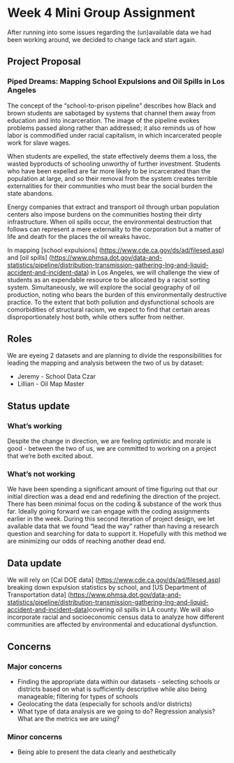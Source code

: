 # Week 4 Mini Group Assignment

After running into some issues regarding the (un)available data we had been working around, we decided to change tack and start again.

## Project Proposal

### Piped Dreams: Mapping School Expulsions and Oil Spills in Los Angeles
The concept of the “school-to-prison pipeline” describes how Black and brown students are sabotaged by systems that channel them away from education and into incarceration.  The image of the pipeline evokes problems passed along rather than addressed; it also reminds us of how labor is commodified under racial capitalism, in which incarcerated people work for slave wages.

When students are expelled, the state effectively deems them a loss, the wasted byproducts of schooling unworthy of further investment.  Students who have been expelled are far more likely to be incarcerated than the population at large, and so their removal from the system creates terrible externalities for their communities who must bear the social burden the state abandons.

Energy companies that extract and transport oil through urban population centers also impose burdens on the communities hosting their dirty infrastructure.  When oil spills occur, the environmental destruction that follows can represent a mere externality to the corporation but a matter of life and death for the places the oil wreaks havoc.

In mapping [school expulsions] (https://www.cde.ca.gov/ds/ad/filesed.asp) and [oil spills] (https://www.phmsa.dot.gov/data-and-statistics/pipeline/distribution-transmission-gathering-lng-and-liquid-accident-and-incident-data) in Los Angeles, we will challenge the view of students as an expendable resource to be allocated by a racist sorting system.  Simultaneously, we will explore the social geography of oil production, noting who bears the burden of this environmentally destructive practice.  To the extent that both pollution and dysfunctional schools are comorbidities of structural racism, we expect to find that certain areas disproportionately host both, while others suffer from neither.

## Roles
We are eyeing 2 datasets and are planning to divide the responsibilities for leading the mapping and analysis between the two of us by dataset:
* Jeremy - School Data Czar
* Lillian - Oil Map Master

## Status update
### What’s working
Despite the change in direction, we are feeling optimistic and morale is good - between the two of us, we are committed to working on a project that we’re both excited about. 
### What’s not working
We have been spending a significant amount of time figuring out that our initial direction was a dead end and redefining the direction of the project. There has been minimal focus on the coding & substance of the work thus far. Ideally going forward we can engage with the coding assignments earlier in the week. During this second iteration of project design, we let available data that we found “lead the way” rather than having a research question and searching for data to support it. Hopefully with this method we are minimizing our odds of reaching another dead end.

## Data update
We will rely on [Cal DOE data] (https://www.cde.ca.gov/ds/ad/filesed.asp) breaking down expulsion statistics by school, and [US Department of Transportation data] (https://www.phmsa.dot.gov/data-and-statistics/pipeline/distribution-transmission-gathering-lng-and-liquid-accident-and-incident-data)covering oil spills in LA county.
We will also incorporate racial and socioeconomic  census data to analyze how different communities are affected by environmental and educational dysfunction.

## Concerns 
### Major concerns
* Finding the appropriate data within our datasets - selecting schools or districts based on what is sufficiently descriptive while also being manageable; filtering for types of schools
* Geolocating the data (especially for schools and/or districts)
* What type of data analysis are we going to do? Regression analysis? What are the metrics we are using?

### Minor concerns
* Being able to present the data clearly and aesthetically
